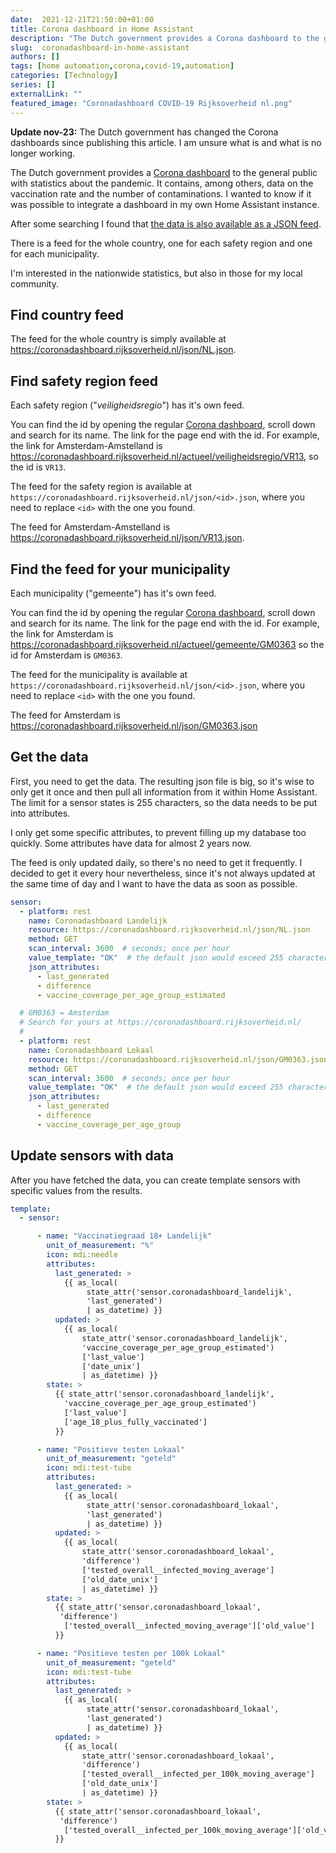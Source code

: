 ```yaml
--- 
date:  2021-12-21T21:50:00+01:00
title: Corona dashboard in Home Assistant
description: "The Dutch government provides a Corona dashboard to the general public with statistics about the pandemic. It contains, among others, data on the vaccination rate and the number of contaminations. I wanted to know if it was possible to integrate a dashboard in my own Home Assistant instance."
slug:  coronadashboard-in-home-assistant
authors: []
tags: [home automation,corona,covid-19,automation]
categories: [Technology]
series: []
externalLink: ""
featured_image: "Coronadashboard COVID-19 Rijksoverheid nl.png"
---
```

**Update nov-23:** The Dutch government has changed the Corona dashboards since publishing this article. I am unsure what is and what is no longer working.

The Dutch government provides a [Corona dashboard][coronadashboard] to the general public with statistics about the pandemic. It contains, among others, data on the vaccination rate and the number of contaminations. I wanted to know if it was possible to integrate a dashboard in my own Home Assistant instance.

After some searching I found that [the data is also available as a JSON feed][domoticz].

There is a feed for the whole country, one for each safety region and one for each municipality.

I'm interested in the nationwide statistics, but also in those for my local community.

## Find country feed

The feed for the whole country is simply available at https://coronadashboard.rijksoverheid.nl/json/NL.json.

## Find safety region feed

Each safety region ("*veiligheidsregio*") has it's own feed.

You can find the id by opening the regular [Corona dashboard][coronadashboard], scroll down and search for its name. The link for the page end with the id. For example, the link for Amsterdam-Amstelland is https://coronadashboard.rijksoverheid.nl/actueel/veiligheidsregio/VR13, so the id is `VR13`.

The feed for the safety region is available at `https://coronadashboard.rijksoverheid.nl/json/<id>.json`, where you need to replace `<id>` with the one you found.

The feed for Amsterdam-Amstelland is https://coronadashboard.rijksoverheid.nl/json/VR13.json.

## Find the feed for your municipality

Each municipality ("gemeente") has it's own feed.

You can find the id by opening the regular [Corona dashboard][coronadashboard], scroll down and search for its name. The link for the page end with the id. For example, the link for Amsterdam is https://coronadashboard.rijksoverheid.nl/actueel/gemeente/GM0363 so the id for Amsterdam is `GM0363`.

The feed for the municipality is available at `https://coronadashboard.rijksoverheid.nl/json/<id>.json`, where you need to replace `<id>` with the one you found.

The feed for Amsterdam is https://coronadashboard.rijksoverheid.nl/json/GM0363.json

## Get the data

First, you need to get the data. The resulting json file is big, so it's wise to only get it once and then pull all information from it within Home Assistant. The limit for a sensor states is 255 characters, so the data needs to be put into attributes.

I only get some specific attributes, to prevent filling up my database too quickly. Some attributes have data for almost 2 years now.

The feed is only updated daily, so there's no need to get it frequently. I decided to get it every hour nevertheless, since it's not always updated at the same time of day and I want to have the data as soon as possible.

```yaml
sensor:
  - platform: rest
    name: Coronadashboard Landelijk
    resource: https://coronadashboard.rijksoverheid.nl/json/NL.json
    method: GET
    scan_interval: 3600  # seconds; once per hour
    value_template: "OK"  # the default json would exceed 255 character limit
    json_attributes:
      - last_generated
      - difference
      - vaccine_coverage_per_age_group_estimated

  # GM0363 = Amsterdam
  # Search for yours at https://coronadashboard.rijksoverheid.nl/
  #
  - platform: rest
    name: Coronadashboard Lokaal
    resource: https://coronadashboard.rijksoverheid.nl/json/GM0363.json
    method: GET
    scan_interval: 3600  # seconds; once per hour
    value_template: "OK"  # the default json would exceed 255 character limit
    json_attributes:
      - last_generated
      - difference
      - vaccine_coverage_per_age_group
```

## Update sensors with data

After you have fetched the data, you can create template sensors with specific values from the results.

```yaml
template:
  - sensor:

      - name: "Vaccinatiegraad 18+ Landelijk"
        unit_of_measurement: "%"
        icon: mdi:needle
        attributes:
          last_generated: >
            {{ as_local(
                 state_attr('sensor.coronadashboard_landelijk',
                 'last_generated')
                 | as_datetime) }}
          updated: >
            {{ as_local(
                state_attr('sensor.coronadashboard_landelijk',
                'vaccine_coverage_per_age_group_estimated')
                ['last_value']
                ['date_unix']
                | as_datetime) }}
        state: >
          {{ state_attr('sensor.coronadashboard_landelijk',
            'vaccine_coverage_per_age_group_estimated')
            ['last_value']
            ['age_18_plus_fully_vaccinated']
          }}

      - name: "Positieve testen Lokaal"
        unit_of_measurement: "geteld"
        icon: mdi:test-tube
        attributes:
          last_generated: >
            {{ as_local(
                 state_attr('sensor.coronadashboard_lokaal',
                 'last_generated')
                 | as_datetime) }}
          updated: >
            {{ as_local(
                state_attr('sensor.coronadashboard_lokaal',
                'difference')
                ['tested_overall__infected_moving_average']
                ['old_date_unix']
                | as_datetime) }}
        state: >
          {{ state_attr('sensor.coronadashboard_lokaal',
           'difference')
            ['tested_overall__infected_moving_average']['old_value']
          }}

      - name: "Positieve testen per 100k Lokaal"
        unit_of_measurement: "geteld"
        icon: mdi:test-tube
        attributes:
          last_generated: >
            {{ as_local(
                 state_attr('sensor.coronadashboard_lokaal',
                 'last_generated')
                 | as_datetime) }}
          updated: >
            {{ as_local(
                state_attr('sensor.coronadashboard_lokaal',
                'difference')
                ['tested_overall__infected_per_100k_moving_average']
                ['old_date_unix']
                | as_datetime) }}
        state: >
          {{ state_attr('sensor.coronadashboard_lokaal',
           'difference')
            ['tested_overall__infected_per_100k_moving_average']['old_value']
          }}
```

[domoticz]: https://github.com/akamming/domoticz-coronadashboard
[coronadashboard]: https://coronadashboard.rijksoverheid.nl/
